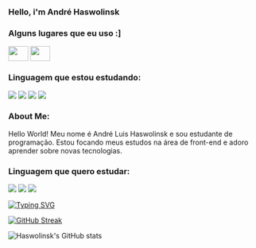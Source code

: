 ### Hello, i'm André Haswolinsk


<h3 align="left">Alguns lugares que eu uso :]</h3>
<p align="left">
  <a href="https://www.linkedin.com/in/haswolinsk/" target="blank"><img align="center" src="https://cdn.jsdelivr.net/npm/simple-icons@3.0.1/icons/linkedin.svg" alt="" height="30" width="40" /></a>
  <a href="https://www.instagram.com/haswolinsk1/" target="blank"><img align="center" src="https://cdn.jsdelivr.net/npm/simple-icons@3.0.1/icons/instagram.svg" alt="" height="30" width="40" /></a>
</p>
<h3 align="left">Linguagem que estou estudando:</h3>
<p align="left">
  <img src="https://img.icons8.com/external-tal-revivo-shadow-tal-revivo/48/null/external-html-5-is-a-software-solution-stack-that-defines-the-properties-and-behaviors-of-web-page-logo-shadow-tal-revivo.png"/>
  <img src="https://img.icons8.com/color/48/null/css3.png"/>
  <img src="https://img.icons8.com/color/48/null/javascript--v1.png"/>
  <img src="https://img.icons8.com/color/28/null/python--v1.png"/>
</p>

<h3 aligh="left">About Me:</h3>
<p align="left">Hello World! Meu nome é André Luis Haswolinsk e sou estudante de programação. Estou focando meus estudos na área de front-end e adoro aprender sobre novas tecnologias.</p>

<h3 align="left">Linguagem que quero estudar:</h3>

<img src="https://img.icons8.com/fluency/28/null/java-coffee-cup-logo.png"/>
<img src="https://img.icons8.com/color/28/null/c-plus-plus-logo.png"/>
<img src="https://user-images.githubusercontent.com/99846498/224348383-d8f5fe94-db6c-458c-a8f9-a27bf2c9720c.png"/>


<a href="https://git.io/typing-svg"><img src="https://readme-typing-svg.herokuapp.com?font=Fira+Code&pause=1000&color=0EF714&width=435&lines=Please+stand+by...;I+will+go++get+my+coffe." alt="Typing SVG" /></a>

[![GitHub Streak](https://github-readme-streak-stats.herokuapp.com?user=Haswolinsk&theme=github-dark)](https://git.io/streak-stats)

![Haswolinsk's GitHub stats](https://github-readme-stats.vercel.app/api?username=Haswolinsk&show_icons=true&theme=transparent)
